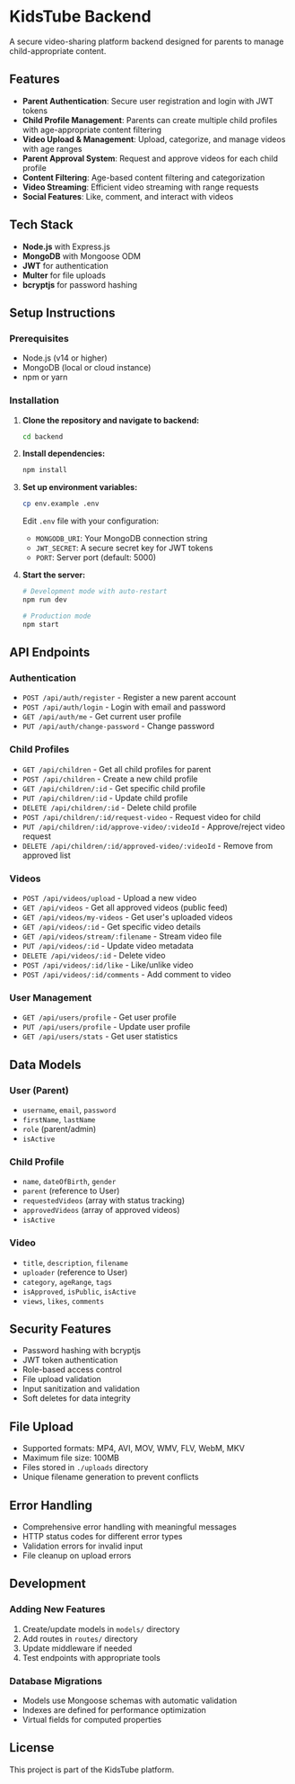 # KidsTube Backend

A secure video-sharing platform backend designed for parents to manage child-appropriate content.

## Features

- **Parent Authentication**: Secure user registration and login with JWT tokens
- **Child Profile Management**: Parents can create multiple child profiles with age-appropriate content filtering
- **Video Upload & Management**: Upload, categorize, and manage videos with age ranges
- **Parent Approval System**: Request and approve videos for each child profile
- **Content Filtering**: Age-based content filtering and categorization
- **Video Streaming**: Efficient video streaming with range requests
- **Social Features**: Like, comment, and interact with videos

## Tech Stack

- **Node.js** with Express.js
- **MongoDB** with Mongoose ODM
- **JWT** for authentication
- **Multer** for file uploads
- **bcryptjs** for password hashing

## Setup Instructions

### Prerequisites

- Node.js (v14 or higher)
- MongoDB (local or cloud instance)
- npm or yarn

### Installation

1. **Clone the repository and navigate to backend:**
   ```bash
   cd backend
   ```

2. **Install dependencies:**
   ```bash
   npm install
   ```

3. **Set up environment variables:**
   ```bash
   cp env.example .env
   ```
   Edit `.env` file with your configuration:
   - `MONGODB_URI`: Your MongoDB connection string
   - `JWT_SECRET`: A secure secret key for JWT tokens
   - `PORT`: Server port (default: 5000)

4. **Start the server:**
   ```bash
   # Development mode with auto-restart
   npm run dev
   
   # Production mode
   npm start
   ```

## API Endpoints

### Authentication
- `POST /api/auth/register` - Register a new parent account
- `POST /api/auth/login` - Login with email and password
- `GET /api/auth/me` - Get current user profile
- `PUT /api/auth/change-password` - Change password

### Child Profiles
- `GET /api/children` - Get all child profiles for parent
- `POST /api/children` - Create a new child profile
- `GET /api/children/:id` - Get specific child profile
- `PUT /api/children/:id` - Update child profile
- `DELETE /api/children/:id` - Delete child profile
- `POST /api/children/:id/request-video` - Request video for child
- `PUT /api/children/:id/approve-video/:videoId` - Approve/reject video request
- `DELETE /api/children/:id/approved-video/:videoId` - Remove from approved list

### Videos
- `POST /api/videos/upload` - Upload a new video
- `GET /api/videos` - Get all approved videos (public feed)
- `GET /api/videos/my-videos` - Get user's uploaded videos
- `GET /api/videos/:id` - Get specific video details
- `GET /api/videos/stream/:filename` - Stream video file
- `PUT /api/videos/:id` - Update video metadata
- `DELETE /api/videos/:id` - Delete video
- `POST /api/videos/:id/like` - Like/unlike video
- `POST /api/videos/:id/comments` - Add comment to video

### User Management
- `GET /api/users/profile` - Get user profile
- `PUT /api/users/profile` - Update user profile
- `GET /api/users/stats` - Get user statistics

## Data Models

### User (Parent)
- `username`, `email`, `password`
- `firstName`, `lastName`
- `role` (parent/admin)
- `isActive`

### Child Profile
- `name`, `dateOfBirth`, `gender`
- `parent` (reference to User)
- `requestedVideos` (array with status tracking)
- `approvedVideos` (array of approved videos)
- `isActive`

### Video
- `title`, `description`, `filename`
- `uploader` (reference to User)
- `category`, `ageRange`, `tags`
- `isApproved`, `isPublic`, `isActive`
- `views`, `likes`, `comments`

## Security Features

- Password hashing with bcryptjs
- JWT token authentication
- Role-based access control
- File upload validation
- Input sanitization and validation
- Soft deletes for data integrity

## File Upload

- Supported formats: MP4, AVI, MOV, WMV, FLV, WebM, MKV
- Maximum file size: 100MB
- Files stored in `./uploads` directory
- Unique filename generation to prevent conflicts

## Error Handling

- Comprehensive error handling with meaningful messages
- HTTP status codes for different error types
- Validation errors for invalid input
- File cleanup on upload errors

## Development

### Adding New Features
1. Create/update models in `models/` directory
2. Add routes in `routes/` directory
3. Update middleware if needed
4. Test endpoints with appropriate tools

### Database Migrations
- Models use Mongoose schemas with automatic validation
- Indexes are defined for performance optimization
- Virtual fields for computed properties


## License

This project is part of the KidsTube platform. 
